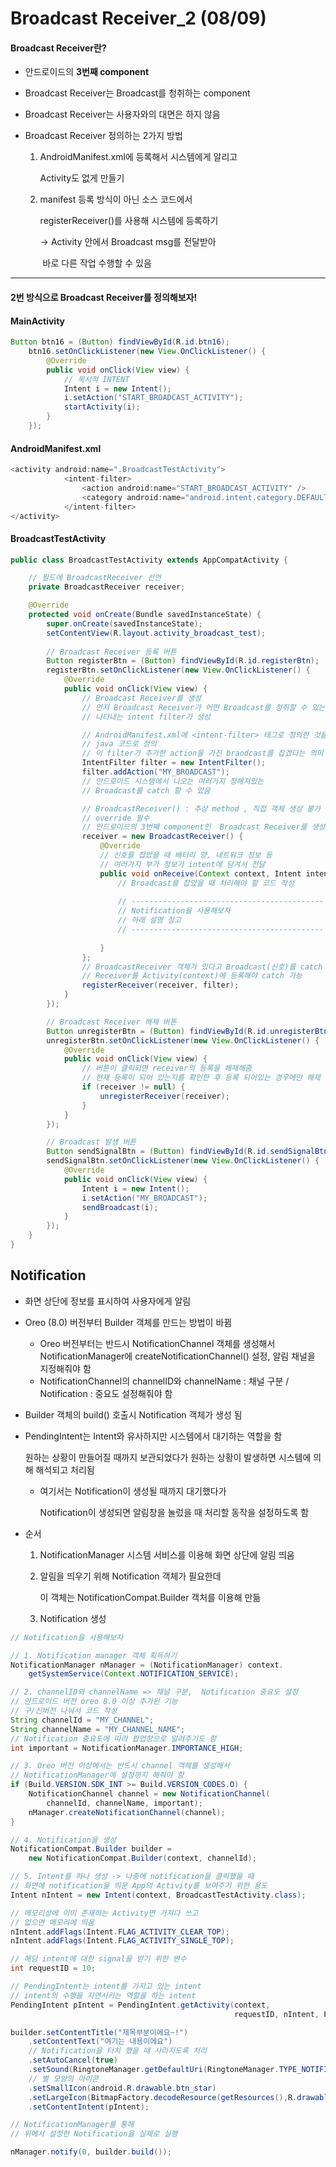 # Broadcast Receiver_2 (08/09)

#### Broadcast Receiver란?

- 안드로이드의 **3번째 component**

- Broadcast Receiver는 Broadcast를 청취하는 component

- Broadcast Receiver는 사용자와의 대면은 하지 않음

- Broadcast Receiver 정의하는 2가지 방법

  1. AndroidManifest.xml에 등록해서 시스템에게 알리고

     Activity도 없게 만들기

  2. manifest 등록 방식이 아닌 소스 코드에서

     registerReceiver()를 사용해 시스템에 등록하기

     -> Activity 안에서 Broadcast msg를 전달받아

     ​	바로 다른 작업 수행할 수 있음



-----------------

#### 2번 방식으로 Broadcast Receiver를 정의해보자!



#### MainActivity

``` java
Button btn16 = (Button) findViewById(R.id.btn16);
    btn16.setOnClickListener(new View.OnClickListener() {
        @Override
        public void onClick(View view) {
            // 묵시적 INTENT
            Intent i = new Intent();
            i.setAction("START_BROADCAST_ACTIVITY");
            startActivity(i);
    	}
	});
```



#### AndroidManifest.xml

``` java
<activity android:name=".BroadcastTestActivity">
            <intent-filter>
                <action android:name="START_BROADCAST_ACTIVITY" />
                <category android:name="android.intent.category.DEFAULT" />
            </intent-filter>
</activity>
```



#### BroadcastTestActivity

``` java
public class BroadcastTestActivity extends AppCompatActivity {

    // 필드에 BroadcastReceiver 선언
    private BroadcastReceiver receiver;

    @Override
    protected void onCreate(Bundle savedInstanceState) {
        super.onCreate(savedInstanceState);
        setContentView(R.layout.activity_broadcast_test);
        
        // Broadcast Receiver 등록 버튼
        Button registerBtn = (Button) findViewById(R.id.registerBtn);
        registerBtn.setOnClickListener(new View.OnClickListener() {
            @Override
            public void onClick(View view) {
                // Broadcast Receiver를 생성
                // 먼저 Broadcast Receiver가 어떤 Broadcast를 청취할 수 있는지를
                // 나타내는 intent filter가 생성

                // AndroidManifest.xml에 <intent-filter> 태그로 정의한 것을
                // java 코드로 정의
                // 이 filter가 추가한 action을 가진 braodcast를 잡겠다는 의미
                IntentFilter filter = new IntentFilter();
                filter.addAction("MY_BROADCAST");
                // 안드로이드 시스템에서 나오는 여러가지 정해져있는
                // Broadcast를 catch 할 수 있음

                // BroadcastReceiver() : 추상 method , 직접 객체 생성 불가
                // override 필수
                // 안드로이드의 3번째 component인  Broadcast Receiver를 생성
                receiver = new BroadcastReceiver() {
                    @Override
                    // 신호를 잡았을 때 배터리 양, 네트워크 정보 등
                    // 여러가지 부가 정보가 intent에 담겨서 전달
                    public void onReceive(Context context, Intent intent) {
                        // Broadcast를 잡았을 때 처리해야 할 코드 작성
                        
						// -------------------------------------------
                    	// Notification을 사용해보자
                  		// 아래 설명 참고
                	   	// -------------------------------------------
                       
                    }
                };
                // BroadcastReceiver 객체가 있다고 Broadcast(신호)를 catch 하는 것 X
                // Receiver를 Activity(context)에 등록해야 catch 가능
                registerReceiver(receiver, filter);
            }
        });

        // Broadcast Receiver 해제 버튼
        Button unregisterBtn = (Button) findViewById(R.id.unregisterBtn);
        unregisterBtn.setOnClickListener(new View.OnClickListener() {
            @Override
            public void onClick(View view) {
                // 버튼이 클릭되면 receiver의 등록을 해제해줌
                // 현재 등록이 되어 있는지를 확인한 후 등록 되어있는 경우에만 해제
                if (receiver != null) {
                    unregisterReceiver(receiver);
                }
            }
        });

        // Broadcast 발생 버튼
        Button sendSignalBtn = (Button) findViewById(R.id.sendSignalBtn);
        sendSignalBtn.setOnClickListener(new View.OnClickListener() {
            @Override
            public void onClick(View view) {
                Intent i = new Intent();
                i.setAction("MY_BROADCAST");
                sendBroadcast(i);
            }
        });
    }
}

```



## Notification

- 화면 상단에 정보를 표시하여 사용자에게 알림

- Oreo (8.0) 버전부터 Builder 객체를 만드는 방법이 바뀜

  - Oreo 버전부터는 반드시 NotificationChannel 객체를 생성해서
    NotificationManager에  createNotificationChannel() 설정, 알림 채널을 지정해줘야 함
  - NotificationChannel의 channelID와 channelName : 채널 구분 / Notification : 중요도 설정해줘야 함

- Builder 객체의 build() 호출시 Notification 객체가 생성 됨

- PendingIntent는 Intent와 유사하지만 시스템에서 대기하는 역할을 함

  원하는 상황이 만들어질 때까지 보관되었다가 원하는 상황이 발생하면 시스템에 의해 해석되고 처리됨

  - 여기서는 Notification이 생성될 때까지 대기했다가

     Notification이 생성되면 알림창을 눌렀을 때 처리할 동작을 설정하도록 함 

- 순서

  1. NotificationManager 시스템 서비스를 이용해 화면 상단에 알림 띄움

  2. 알림을 띄우기 위해 Notification 객체가 필요한데

     이 객체는 NotificationCompat.Builder 객처를 이용해 만듦

  3. Notification 생성

     

``` java
// Notification을 사용해보자

// 1. Notification manager 객체 획득하기
NotificationManager nManager = (NotificationManager) context.
    getSystemService(Context.NOTIFICATION_SERVICE);

// 2. channelID와 channelName => 채널 구분,  Notification 중요도 설정
// 안드로이드 버전 oreo 8.0 이상 추가된 기능
// 구/신버전 나눠서 코드 작성
String channelId = "MY_CHANNEL";
String channelName = "MY_CHANNEL_NAME";
// Notification 중요도에 따라 팝업창으로 알려주기도 함
int important = NotificationManager.IMPORTANCE_HIGH;

// 3. Oreo 버전 이상에서는 반드시 channel 객체를 생성해서
// NotificationManager에 설정까지 해줘야 함
if (Build.VERSION.SDK_INT >= Build.VERSION_CODES.O) {
    NotificationChannel channel = new NotificationChannel(
        channelId, channelName, important);
    nManager.createNotificationChannel(channel);
}

// 4. Notification을 생성
NotificationCompat.Builder builder =
    new NotificationCompat.Builder(context, channelId);

// 5. Intent를 하나 생성 -> 나중에 notification을 클릭했을 때
// 화면에 notification을 띄운 App의 Activity를 보여주기 위한 용도
Intent nIntent = new Intent(context, BroadcastTestActivity.class);

// 메모리상에 이미 존재하는 Activity면 가져다 쓰고
// 없으면 메모리에 띄움
nIntent.addFlags(Intent.FLAG_ACTIVITY_CLEAR_TOP);
nIntent.addFlags(Intent.FLAG_ACTIVITY_SINGLE_TOP);

// 해당 intent에 대한 signal을 받기 위한 변수
int requestID = 10;

// PendingIntent는 intent를 가지고 있는 intent
// intent의 수행을 지연시키는 역할을 하는 intent
PendingIntent pIntent = PendingIntent.getActivity(context,
                                                  requestID, nIntent, PendingIntent.FLAG_UPDATE_CURRENT);

builder.setContentTitle("제목부분이에요~!")
    .setContentText("여기는 내용이에요")
    // Notification을 터치 했을 때 사라지도록 처리
    .setAutoCancel(true)
    .setSound(RingtoneManager.getDefaultUri(RingtoneManager.TYPE_NOTIFICATION))
    // 별 모양의 아이콘
    .setSmallIcon(android.R.drawable.btn_star)
    .setLargeIcon(BitmapFactory.decodeResource(getResources(),R.drawable.potato))
    .setContentIntent(pIntent);

// NotificationManager를 통해
// 위에서 설정한 Notification을 실제로 실행

nManager.notify(0, builder.build());
```

